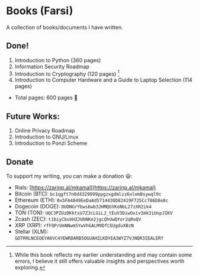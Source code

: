 # Books (Farsi)
A collection of books/documents I have written.

## Done!
1. Introduction to Python (360 pages)
2. Information Security Roadmap
3. Introduction to Cryptography (120 pages) [^1]
4. Introduction to Computer Hardware and a Guide to Laptop Selection (114 pages)

- Total pages: 600 pages 🙂

## Future Works:
1. Online Privacy Roadmap
2. Introduction to GNU/Linux
3. Introduction to Ponzi Scheme

## Donate
To support my writing, you can make a donation 😃:  
- Rials: [https://zarinp.al/mkamal](https://zarinp.al/mkamal)
- Bitcoin (BTC): `bc1qgft7n0d4329999ppgzxgdmlzz6xlem8sywql9c`
- Ethereum (ETH): `0x5FA4849EeDaAd5714430D82419F725Cc786D8e8c`
- Dogecoin (DOGE): `DUDNGrYbws6wb3JHMQGYKoNbL27zXR2ik4`
- TON (TON): `UQC3PZUzDKktxU7ZJcLGiLJ_tEuV3DiwOxivImk3iUnpJIKV`
- Zcash (ZEC): `t1biyCbuVHZJUbNKe2jgcQhUwQYor2qRoQV`
- XRP (XRP): `rfFQPrUmNNwm5YwVhGALM9DfCEUgduXBzN`
- Stellar (XLM): `GDTRRLNCEOEYA6VC4YEWRDARB5OGUAHZLKDYEA3WYZ7VJNQR3IEALERY`

[^1]: While this book reflects my earlier understanding and may contain some errors, I believe it still offers valuable insights and perspectives worth exploring.
